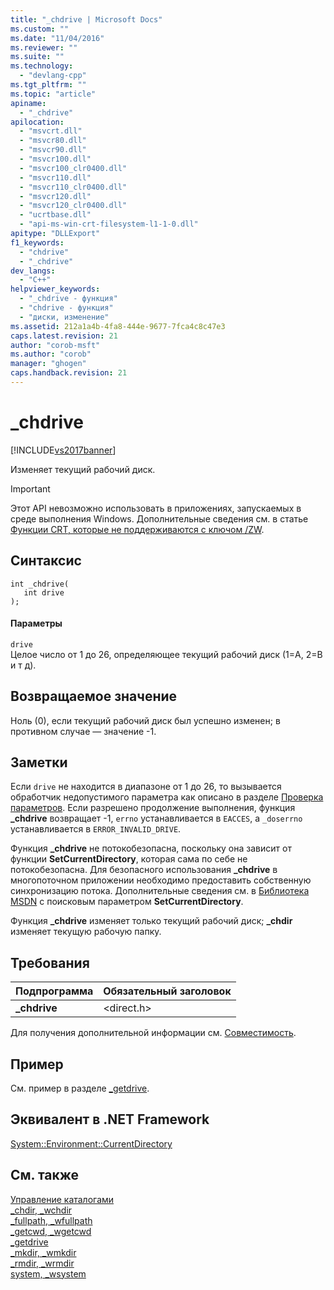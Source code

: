 ```yaml
---
title: "_chdrive | Microsoft Docs"
ms.custom: ""
ms.date: "11/04/2016"
ms.reviewer: ""
ms.suite: ""
ms.technology: 
  - "devlang-cpp"
ms.tgt_pltfrm: ""
ms.topic: "article"
apiname: 
  - "_chdrive"
apilocation: 
  - "msvcrt.dll"
  - "msvcr80.dll"
  - "msvcr90.dll"
  - "msvcr100.dll"
  - "msvcr100_clr0400.dll"
  - "msvcr110.dll"
  - "msvcr110_clr0400.dll"
  - "msvcr120.dll"
  - "msvcr120_clr0400.dll"
  - "ucrtbase.dll"
  - "api-ms-win-crt-filesystem-l1-1-0.dll"
apitype: "DLLExport"
f1_keywords: 
  - "chdrive"
  - "_chdrive"
dev_langs: 
  - "C++"
helpviewer_keywords: 
  - "_chdrive - функция"
  - "chdrive - функция"
  - "диски, изменение"
ms.assetid: 212a1a4b-4fa8-444e-9677-7fca4c8c47e3
caps.latest.revision: 21
author: "corob-msft"
ms.author: "corob"
manager: "ghogen"
caps.handback.revision: 21
---
```

# _chdrive
[!INCLUDE[vs2017banner](../../assembler/inline/includes/vs2017banner.md)]

Изменяет текущий рабочий диск.  
  
> [!IMPORTANT]
>  Этот API невозможно использовать в приложениях, запускаемых в среде выполнения Windows.  Дополнительные сведения см. в статье [Функции CRT, которые не поддерживаются с ключом \/ZW](http://msdn.microsoft.com/library/windows/apps/jj606124.aspx).  
  
## Синтаксис  
  
```  
int _chdrive(   
   int drive   
);  
```  
  
#### Параметры  
 `drive`  
 Целое число от 1 до 26, определяющее текущий рабочий диск \(1\=A, 2\=B и т д\).  
  
## Возвращаемое значение  
 Ноль \(0\), если текущий рабочий диск был успешно изменен; в противном случае — значение \-1.  
  
## Заметки  
 Если `drive` не находится в диапазоне от 1 до 26, то вызывается обработчик недопустимого параметра как описано в разделе [Проверка параметров](../../c-runtime-library/parameter-validation.md).  Если разрешено продолжение выполнения, функция **\_chdrive** возвращает \-1, `errno` устанавливается в `EACCES`, а `_doserrno` устанавливается в `ERROR_INVALID_DRIVE`.  
  
 Функция **\_chdrive** не потокобезопасна, поскольку она зависит от функции **SetCurrentDirectory**, которая сама по себе не потокобезопасна.  Для безопасного использования **\_chdrive** в многопоточном приложении необходимо предоставить собственную синхронизацию потока.  Дополнительные сведения см. в [Библиотека MSDN](http://go.microsoft.com/fwlink/?LinkID=150542) с поисковым параметром **SetCurrentDirectory**.  
  
 Функция **\_chdrive** изменяет только текущий рабочий диск; **\_chdir** изменяет текущую рабочую папку.  
  
## Требования  
  
|Подпрограмма|Обязательный заголовок|  
|------------------|----------------------------|  
|**\_chdrive**|\<direct.h\>|  
  
 Для получения дополнительной информации см. [Совместимость](../../c-runtime-library/compatibility.md).  
  
## Пример  
 См. пример в разделе [\_getdrive](../../c-runtime-library/reference/getdrive.md).  
  
## Эквивалент в .NET Framework  
 [System::Environment::CurrentDirectory](https://msdn.microsoft.com/en-us/library/system.environment.currentdirectory.aspx)  
  
## См. также  
 [Управление каталогами](../../c-runtime-library/directory-control.md)   
 [\_chdir, \_wchdir](../Topic/_chdir,%20_wchdir.md)   
 [\_fullpath, \_wfullpath](../../c-runtime-library/reference/fullpath-wfullpath.md)   
 [\_getcwd, \_wgetcwd](../../c-runtime-library/reference/getcwd-wgetcwd.md)   
 [\_getdrive](../../c-runtime-library/reference/getdrive.md)   
 [\_mkdir, \_wmkdir](../Topic/_mkdir,%20_wmkdir.md)   
 [\_rmdir, \_wrmdir](../../c-runtime-library/reference/rmdir-wrmdir.md)   
 [system, \_wsystem](../../c-runtime-library/reference/system-wsystem.md)